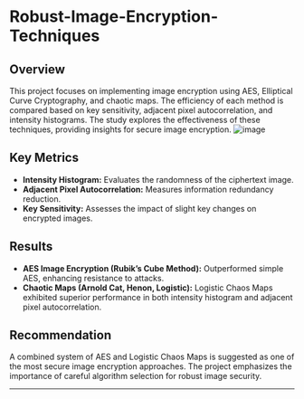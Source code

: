 # Robust-Image-Encryption-Techniques



## Overview

This project focuses on implementing image encryption using AES, Elliptical Curve Cryptography, and chaotic maps. The efficiency of each method is compared based on key sensitivity, adjacent pixel autocorrelation, and intensity histograms. The study explores the effectiveness of these techniques, providing insights for secure image encryption.
![image](https://github.com/hrishikeshm12/Robust-Image-Encryption-Techniques/assets/65590350/5cb1cb14-683c-46d9-a36a-81e9d9eea215)


## Key Metrics

- **Intensity Histogram:** Evaluates the randomness of the ciphertext image.
- **Adjacent Pixel Autocorrelation:** Measures information redundancy reduction.
- **Key Sensitivity:** Assesses the impact of slight key changes on encrypted images.

## Results

- **AES Image Encryption (Rubik’s Cube Method):** Outperformed simple AES, enhancing resistance to attacks.
- **Chaotic Maps (Arnold Cat, Henon, Logistic):** Logistic Chaos Maps exhibited superior performance in both intensity histogram and adjacent pixel autocorrelation.

## Recommendation

A combined system of AES and Logistic Chaos Maps is suggested as one of the most secure image encryption approaches. The project emphasizes the importance of careful algorithm selection for robust image security.

---
